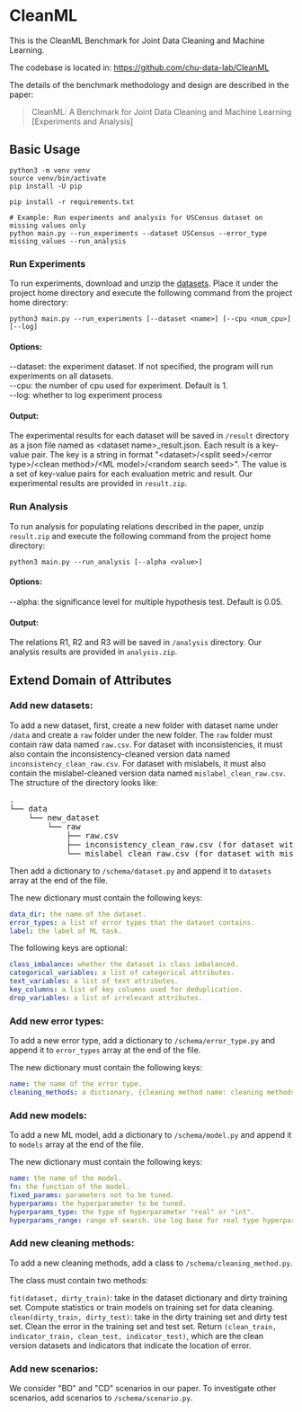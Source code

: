 # CleanML

This is the CleanML Benchmark for Joint Data Cleaning and Machine Learning. 

The codebase is located in: https://github.com/chu-data-lab/CleanML

The details of the benchmark methodology and design are described in the paper:
> CleanML: A Benchmark for
Joint Data Cleaning and Machine Learning [Experiments and Analysis]

## Basic Usage

```shell
python3 -m venv venv
source venv/bin/activate
pip install -U pip

pip install -r requirements.txt

# Example: Run experiments and analysis for USCensus dataset on missing values only
python main.py --run_experiments --dataset USCensus --error_type missing_values --run_analysis
```

### Run Experiments
To run experiments, download and unzip the [datasets](https://www.dropbox.com/s/nerfrhbrseev928/CleanML-datasets-2020.zip?dl=0). Place it under the project home directory and execute the following command from the project home directory:

```
python3 main.py --run_experiments [--dataset <name>] [--cpu <num_cpu>] [--log]
```

#### Options:
--dataset: the experiment dataset. If not specified, the program will run experiments on all datasets.<br>
--cpu: the number of cpu used for experiment. Default is 1.<br>
--log: whether to log experiment process

#### Output:
The experimental results for each dataset will be saved in `/result` directory as a json file named as \<dataset name\>\_result.json. Each result is a key-value pair. The key is a string in format "\<dataset\>/\<split seed\>/\<error type\>/\<clean method\>/\<ML model\>/\<random search seed\>". The value is a set of key-value pairs for each evaluation metric and result. Our experimental results are provided in `result.zip`.

### Run Analysis
To run analysis for populating relations described in the paper, unzip `result.zip` and execute the following command from the project home directory:

```
python3 main.py --run_analysis [--alpha <value>]
```

#### Options:
--alpha: the significance level for multiple hypothesis test. Default is 0.05.

#### Output:
The relations R1, R2 and R3 will be saved in `/analysis` directory. Our analysis results are provided in `analysis.zip`.

## Extend Domain of Attributes
### Add new datasets:
To add a new dataset, first, create a new folder with dataset name under `/data` and create a `raw` folder under the new folder.  The `raw` folder must contain raw data named `raw.csv`. For dataset with inconsistencies, it must also contain the inconsistency-cleaned version data named `inconsistency_clean_raw.csv`. For dataset with mislabels, it must also contain the mislabel-cleaned version data named `mislabel_clean_raw.csv`. The structure of the directory looks like:
<pre>
.
└── data
    └── new_dataset
        └── raw
            ├── raw.csv
            ├── inconsistency_clean_raw.csv (for dataset with inconsistencies)
            └── mislabel_clean_raw.csv (for dataset with mislabels)
</pre>

Then add a dictionary to `/schema/dataset.py` and append it to `datasets` array at the end of the file.<br> 

The new dictionary must contain the following keys:<br>
```yaml
data_dir: the name of the dataset.
error_types: a list of error types that the dataset contains.
label: the label of ML task.
```

The following keys are optional:<br>
```yaml
class_imbalance: whether the dataset is class imbalanced.
categorical_variables: a list of categorical attributes.
text_variables: a list of text attributes.
key_columns: a list of key columns used for deduplication.
drop_variables: a list of irrelevant attributes.
```
### Add new error types:
To add a new error type, add a dictionary to `/schema/error_type.py` and append it to `error_types` array at the end of the file. <br>

The new dictionary must contain the following keys:<br>
```yaml
name: the name of the error type.
cleaning_methods: a dictionary, {cleaning method name: cleaning methods object}.
```
### Add new models:
To add a new ML model, add a dictionary to `/schema/model.py` and append it to `models` array at the end of the file. <br>

The new dictionary must contain the following keys:<br>
```yaml
name: the name of the model.
fn: the function of the model.
fixed_params: parameters not to be tuned.
hyperparams: the hyperparameter to be tuned.
hyperparams_type: the type of hyperparameter "real" or "int".
hyperparams_range: range of search. Use log base for real type hyperparameters.
```
### Add new cleaning methods:
To add a new cleaning methods, add a class to `/schema/cleaning_method.py`. <br>

The class must contain two methods:<br>

`fit(dataset, dirty_train)`: take in the dataset dictionary and dirty training set. Compute statistics or train models on training set for data cleaning.<br>
`clean(dirty_train, dirty_test)`: take in the dirty training set and dirty test set. Clean the error in the training set and test set. Return `(clean_train, indicator_train, clean_test, indicator_test)`, which are the clean version datasets and indicators that indicate the location of error. 

### Add new scenarios:
We consider "BD" and "CD" scenarios in our paper. To investigate other scenarios, add scenarios to `/schema/scenario.py`.
